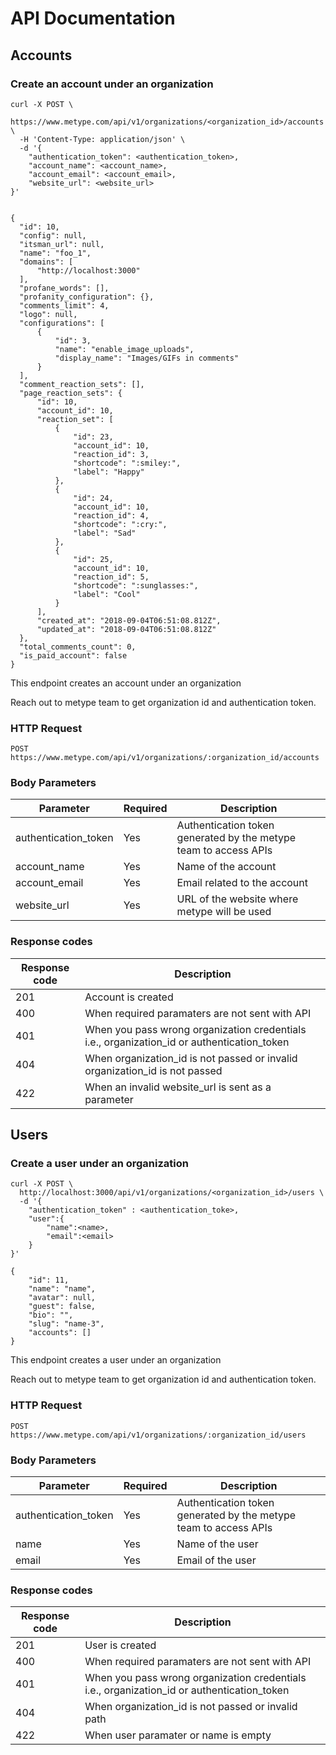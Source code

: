 # API Documentation

## Accounts

### Create an account under an organization

```shell--request
curl -X POST \
  https://www.metype.com/api/v1/organizations/<organization_id>/accounts \
  -H 'Content-Type: application/json' \
  -d '{
	"authentication_token": <authentication_token>,
	"account_name": <account_name>,
	"account_email": <account_email>,
	"website_url": <website_url>
}'
```

```shell--response

{
  "id": 10,
  "config": null,
  "itsman_url": null,
  "name": "foo_1",
  "domains": [
      "http://localhost:3000"
  ],
  "profane_words": [],
  "profanity_configuration": {},
  "comments_limit": 4,
  "logo": null,
  "configurations": [
      {
          "id": 3,
          "name": "enable_image_uploads",
          "display_name": "Images/GIFs in comments"
      }
  ],
  "comment_reaction_sets": [],
  "page_reaction_sets": {
      "id": 10,
      "account_id": 10,
      "reaction_set": [
          {
              "id": 23,
              "account_id": 10,
              "reaction_id": 3,
              "shortcode": ":smiley:",
              "label": "Happy"
          },
          {
              "id": 24,
              "account_id": 10,
              "reaction_id": 4,
              "shortcode": ":cry:",
              "label": "Sad"
          },
          {
              "id": 25,
              "account_id": 10,
              "reaction_id": 5,
              "shortcode": ":sunglasses:",
              "label": "Cool"
          }
      ],
      "created_at": "2018-09-04T06:51:08.812Z",
      "updated_at": "2018-09-04T06:51:08.812Z"
  },
  "total_comments_count": 0,
  "is_paid_account": false
}
```
This endpoint creates an account under an organization


<aside class="notice">
Reach out to metype team to get organization id and authentication token.
</aside>

### HTTP Request

`POST https://www.metype.com/api/v1/organizations/:organization_id/accounts`

### Body Parameters
| Parameter | Required | Description |
|-----------|----------|-------------|
|authentication_token| Yes | Authentication token generated by the metype team to access APIs |
|account_name| Yes | Name of the account |
|account_email| Yes | Email related to the account |
|website_url| Yes | URL of the website where metype will be used |

### Response codes
| Response code | Description |
|---------------|-------------|
|201|Account is created|
|400|When required paramaters are not sent with API|
|401|When you pass wrong organization credentials i.e., organization_id or authentication_token|
|404|When organization_id is not passed or invalid organization_id is not passed|
|422|When an invalid website_url is sent as a parameter|

## Users

### Create a user under an organization

```shell--request
curl -X POST \
  http://localhost:3000/api/v1/organizations/<organization_id>/users \
  -d '{
	"authentication_token" : <authentication_toke>,
	"user":{
		"name":<name>,
		"email":<email>
	}
}'
```

```shell--response
{
    "id": 11,
    "name": "name",
    "avatar": null,
    "guest": false,
    "bio": "",
    "slug": "name-3",
    "accounts": []
}
```

This endpoint creates a user under an organization
<aside class="notice">
Reach out to metype team to get organization id and authentication token.
</aside>

### HTTP Request

`POST https://www.metype.com/api/v1/organizations/:organization_id/users`

### Body Parameters
| Parameter | Required | Description |
|-----------|----------|-------------|
|authentication_token| Yes | Authentication token generated by the metype team to access APIs |
|name| Yes | Name of the user |
|email| Yes | Email of the user |

### Response codes
| Response code | Description |
|---------------|-------------|
|201|User is created|
|400|When required paramaters are not sent with API|
|401|When you pass wrong organization credentials i.e., organization_id or authentication_token|
|404|When organization_id is not passed or invalid path|
|422|When user paramater or name is empty|
